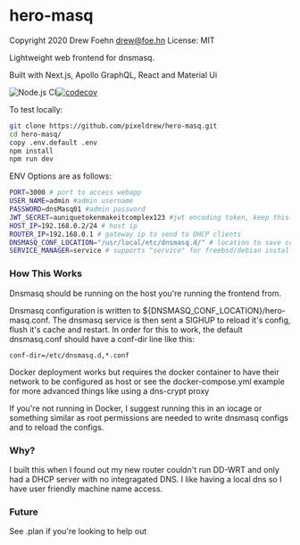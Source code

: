 # hero-masq

Copyright 2020 Drew Foehn <drew@foe.hn>
License: MIT

Lightweight web frontend for dnsmasq.

Built with Next.js, Apollo GraphQL, React and Material Ui

![Node.js CI](https://github.com/pixeldrew/hero-masq/workflows/Node.js%20CI/badge.svg)[![codecov](https://codecov.io/gh/pixeldrew/hero-masq/branch/master/graph/badge.svg)](https://codecov.io/gh/pixeldrew/hero-masq)

To test locally:

```bash
git clone https://github.com/pixeldrew/hero-masq.git
cd hero-masq/
copy .env.default .env
npm install
npm run dev 
```

ENV Options are as follows:
```bash
PORT=3000 # port to access webapp
USER_NAME=admin #admin username
PASSWORD=dnsMasq01 #admin password
JWT_SECRET=auniquetokenmakeitcomplex123 #jwt encoding token, keep this secret
HOST_IP=192.168.0.2/24 # host ip
ROUTER_IP=192.168.0.1 # gateway ip to send to DHCP clients
DNSMASQ_CONF_LOCATION="/usr/local/etc/dnsmasq.d/" # location to save configuration
SERVICE_MANAGER=service # supports "service" for freebsd/debian installs or the docker controller "supervisor"
```

### How This Works

Dnsmasq should be running on the host you're running the frontend from. 

Dnsmasq configuration is written to ${DNSMASQ_CONF_LOCATION}/hero-masq.conf. The dnsmasq service is then sent a SIGHUP
 to reload it's config, flush it's cache and restart.
In order for this to work, the default dnsmasq.conf should have a conf-dir line like this:
```
conf-dir=/etc/dnsmasq.d,*.conf
``` 

Docker deployment works but requires the docker container to have their network to be configured as host or see the 
docker-compose.yml example for more advanced things like using a dns-crypt proxy

If you're not running in Docker, I suggest running this in an iocage or something similar as root permissions are 
needed to write dnsmasq configs and to reload the configs.

### Why?

I built this when I found out my new router couldn't run DD-WRT and only had a DHCP server with no integragated DNS. 
I like having a local dns so I have user friendly machine name access. 

### Future
See .plan if you're looking to help out
